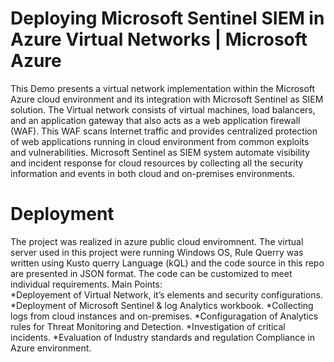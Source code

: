 # Deploying Microsoft Sentinel SIEM in Azure Virtual Networks | Microsoft Azure
This Demo presents a virtual network implementation within the Microsoft Azure cloud environment and its integration with Microsoft Sentinel as SIEM solution. The Virtual network consists of virtual machines, load balancers, and an application gateway that also acts as a web application firewall (WAF). This WAF scans Internet traffic and provides centralized protection of web applications running in cloud environment from common exploits and vulnerabilities. Microsoft Sentinel as SIEM system automate visibility and incident response for cloud resources by collecting all the security information and events in both cloud and on-premises environments.
# Deployment
The project was realized in azure public cloud enviromnent. The virtual server used in this project were running Windows OS, Rule Querry was written using Kusto querry Language (kQL) and the code source in this repo are presented in JSON format. The code can be customized to meet individual requirements.
Main Points:  
	*Deployement of Virtual Network, it’s elements and security configurations.
  *Deployment of Microsoft Sentinel & log Analytics workbook.
  *Collecting logs from cloud instances and on-premises.
  *Configuragation of Analytics rules for Threat Monitoring and Detection.
  *Investigation of critical incidents.
	*Evaluation of Industry standards and regulation Compliance in Azure environment. 






